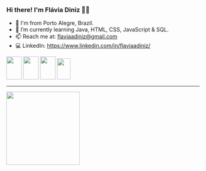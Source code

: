 ### Hi there! I'm Flávia Diniz 👩‍💻

- 📍 I'm from Porto Alegre, Brazil.
- 🌱 I’m currently learning Java, HTML, CSS, JavaScript & SQL.
- 📫 Reach me at: flaviaadiniz@gmail.com
- 💻 LinkedIn: https://www.linkedin.com/in/flaviaadiniz/

<div>
<img height="60px" width="40px" src="https://cdn.jsdelivr.net/gh/devicons/devicon/icons/java/java-original-wordmark.svg" />        
<img height="60px" width="40px" src="https://cdn.jsdelivr.net/gh/devicons/devicon/icons/html5/html5-original-wordmark.svg" />        
<img height="60px" width="40px" src="https://cdn.jsdelivr.net/gh/devicons/devicon/icons/css3/css3-original-wordmark.svg" />
<img height="55px" width="35px" src="https://cdn.jsdelivr.net/gh/devicons/devicon/icons/javascript/javascript-original.svg"/>          
</div>
<hr>

<div>
<a href="github.com/flaviaadiniz"><img height="191em" src="https://github-readme-stats.vercel.app/api/top-langs/?username=flaviaadiniz&layout=compact&theme=dracula"></a>
</div>
